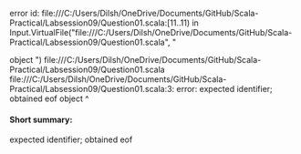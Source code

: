 error id: file:///C:/Users/Dilsh/OneDrive/Documents/GitHub/Scala-Practical/Labsession09/Question01.scala:[11..11) in Input.VirtualFile("file:///C:/Users/Dilsh/OneDrive/Documents/GitHub/Scala-Practical/Labsession09/Question01.scala", "

object ")
file:///C:/Users/Dilsh/OneDrive/Documents/GitHub/Scala-Practical/Labsession09/Question01.scala
file:///C:/Users/Dilsh/OneDrive/Documents/GitHub/Scala-Practical/Labsession09/Question01.scala:3: error: expected identifier; obtained eof
object 
       ^
#### Short summary: 

expected identifier; obtained eof